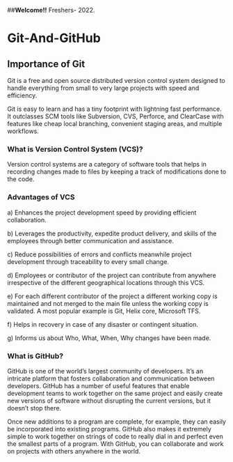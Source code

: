 ##**Welcome!!** Freshers- 2022.
# Git-And-GitHub

## Importance of Git

Git is a free and open source distributed version control system designed to handle everything from small to very large projects with speed and efficiency.

Git is easy to learn and has a tiny footprint with lightning fast performance. It outclasses SCM tools like Subversion, CVS, Perforce, and ClearCase with features like cheap local branching, convenient staging areas, and multiple workflows.

### What is Version Control System (VCS)?

Version control systems are a category of software tools that helps in recording changes made to files by keeping a track of modifications done to the code.

### Advantages of VCS

a) Enhances the project development speed by providing efficient collaboration.

b) Leverages the productivity, expedite product delivery, and skills of the employees through better communication and assistance.

c) Reduce possibilities of errors and conflicts meanwhile project development through traceability to every small change.

d) Employees or contributor of the project can contribute from anywhere irrespective of the different geographical locations through this VCS.

e) For each different contributor of the project a different working copy is maintained and not merged to the main file unless the working copy is validated. A most popular example is Git, Helix core, Microsoft TFS.

f) Helps in recovery in case of any disaster or contingent situation.

g) Informs us about Who, What, When, Why changes have been made.

### What is GitHub?

GitHub is one of the world’s largest community of developers. It’s an intricate platform that fosters collaboration and communication between developers. GitHub has a number of useful features that enable development teams to work together on the same project and easily create new versions of software without disrupting the current versions, but it doesn’t stop there.

Once new additions to a program are complete, for example, they can easily be incorporated into existing programs. GitHub also makes it extremely simple to work together on strings of code to really dial in and perfect even the smallest parts of a program. With GitHub, you can collaborate and work on projects with others anywhere in the world.
